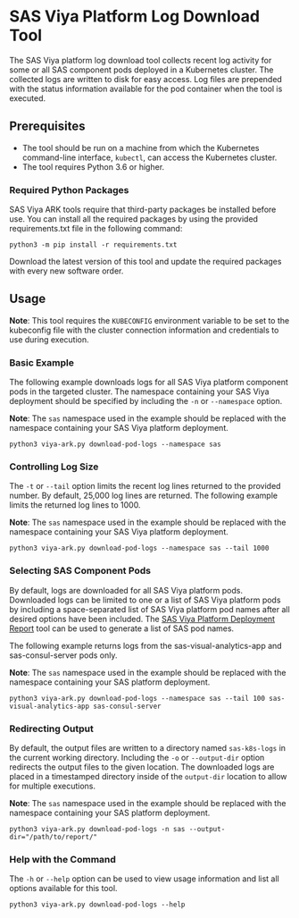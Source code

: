 # SAS Viya Platform Log Download Tool

The SAS Viya platform log download tool collects recent log activity for some or all SAS component pods deployed
in a Kubernetes cluster. The collected logs are written to disk for easy access. Log files are prepended with the status
information available for the pod container when the tool is executed.

## Prerequisites

- The tool should be run on a machine from which the Kubernetes command-line interface, `kubectl`, can access the Kubernetes cluster. 
- The tool requires Python 3.6 or higher.  

### Required Python Packages

SAS Viya ARK tools require that third-party packages be installed before use. You can install all the required packages by using the provided requirements.txt file in the following command:

```commandline
python3 -m pip install -r requirements.txt
```

Download the latest version of this tool and update the required packages with every new software order.

## Usage

**Note**: This tool requires the `KUBECONFIG` environment variable to be set to the kubeconfig file with the cluster
connection information and credentials to use during execution.

### Basic Example

The following example downloads logs for all SAS Viya platform component pods in the targeted cluster. The namespace containing your SAS
Viya deployment should be specified by including the `-n` or `--namespace` option.

**Note**: The `sas` namespace used in the example should be replaced with the namespace containing your SAS Viya platform deployment.

```commandline
python3 viya-ark.py download-pod-logs --namespace sas
```

### Controlling Log Size

The `-t` or `--tail` option limits the recent log lines returned to the provided number. By default, 25,000 log lines are returned.
The following example limits the returned log lines to 1000.

**Note**: The `sas` namespace used in the example should be replaced with the namespace containing your SAS Viya platform deployment.

```commandline
python3 viya-ark.py download-pod-logs --namespace sas --tail 1000
```

### Selecting SAS Component Pods

By default, logs are downloaded for all SAS Viya platform pods. Downloaded logs can be limited to one or a list of SAS Viya platform pods 
by including a space-separated list of SAS Viya platform pod names after all desired options have been included. The
[SAS Viya Platform Deployment Report](../deployment_report) tool can be used to generate a list of SAS pod names.

The following example returns logs from the sas-visual-analytics-app and sas-consul-server pods only.

**Note**: The `sas` namespace used in the example should be replaced with the namespace containing your SAS platform deployment.

```commandline
python3 viya-ark.py download-pod-logs --namespace sas --tail 100 sas-visual-analytics-app sas-consul-server
```

### Redirecting Output

By default, the output files are written to a directory named `sas-k8s-logs` in the current working directory. Including
the `-o` or `--output-dir` option redirects the output files to the given location. The downloaded logs are placed in a
timestamped directory inside of the `output-dir` location to allow for multiple executions.

**Note**: The `sas` namespace used in the example should be replaced with the namespace containing your SAS platform deployment.

```commandline
python3 viya-ark.py download-pod-logs -n sas --output-dir="/path/to/report/"
```

### Help with the Command

The `-h` or `--help` option can be used to view usage information and list all options available for this tool.

```commandline
python3 viya-ark.py download-pod-logs --help
```
